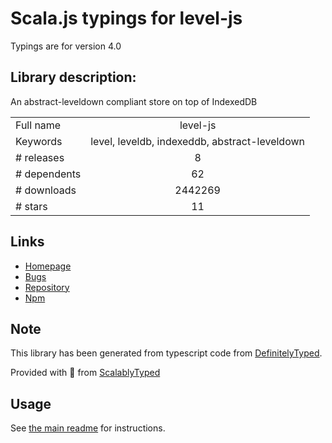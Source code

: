 
# Scala.js typings for level-js

Typings are for version 4.0

## Library description:
An abstract-leveldown compliant store on top of IndexedDB

|                    |                 |
| ------------------ | :-------------: |
| Full name          | level-js |
| Keywords           | level, leveldb, indexeddb, abstract-leveldown |
| # releases         | 8 |
| # dependents       | 62 |
| # downloads        | 2442269 |
| # stars            | 11 |

## Links
- [Homepage](https://github.com/Level/level-js)
- [Bugs](https://github.com/Level/level-js/issues)
- [Repository](https://github.com/Level/level-js)
- [Npm](https://www.npmjs.com/package/level-js)
    


## Note
This library has been generated from typescript code from [DefinitelyTyped](https://definitelytyped.org).

Provided with :purple_heart: from [ScalablyTyped](https://github.com/oyvindberg/ScalablyTyped)

## Usage
See [the main readme](../../readme.md) for instructions.


